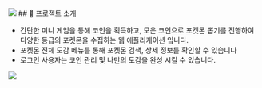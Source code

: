 

<img src="https://capsule-render.vercel.app/api?type=wave&color=F74D66&height=300&section=header&text=pokemonr%20game&fontSize=90" />
## 🌟 프로젝트 소개

- 간단한 미니 게임을 통해 코인을 획득하고, 모은 코인으로 포켓몬 뽑기를 진행하여 다양한 등급의 포켓몬을 수집하는 웹 애플리케이션 입니다.
- 포켓몬 전체 도감 메뉴를 통해 포켓몬 검색, 상세 정보를 확인할 수 있습니다
- 로그인 사용자는 코인 관리 및 나만의 도감을 완성 시킬 수 있습니다.

<img src="https://capsule-render.vercel.app/api?type=waving&color=F74D66&height=150&section=footer" />
